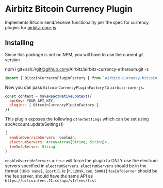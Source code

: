# Airbitz Bitcoin Currency Plugin

Implements Bitcoin send/receive functionality per the spec for currency plugins for [airbitz-core-js](https://github.com/Airbitz/airbitz-core-js)

## Installing

Since this package is not on NPM, you will have to use the current git version

npm i git+ssh://git@github.com/Airbitz/airbitz-currency-ethereum.git -s

```js
import { BitcoinCurrencyPluginFactory } from `airbitz-currency-bitcoin`
```

Now you can pass `BitcoinCurrencyPluginFactory` to `airbitz-core-js`.

```js
const context = makeReactNativeContext({
  apiKey: YOUR_API_KEY,
  plugins: [ BitcoinCurrencyPluginFactory ]
})
```

This plugin exposes the following `otherSettings` which can be set using abcAccount.updateSettings()

```js
{
  enableOverrideServers: boolean,
  electrumServers: Array<Array[String, String]>,
  feeInfoServer: String
}
```

`enableOverrideServers` = `true` will force the plugin to ONLY use the electrum servers specified in `electrumServers`.
`electrumServers` should be in the format [`[DNS name]`, `[port]`]. ie [`h.1209k.com`, `50001`]
`feeInfoServer` should be the fee server, should have the same API as `https://bitcoinfees.21.co/api/v1/fees/list`
